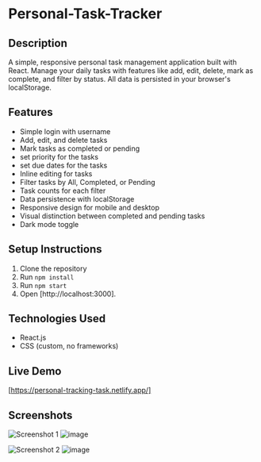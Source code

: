 # Personal-Task-Tracker

## Description
A simple, responsive personal task management application built with React. Manage your daily tasks with features like add, edit, delete, mark as complete, and filter by status. All data is persisted in your browser's localStorage.

## Features
- Simple login with username
- Add, edit, and delete tasks
- Mark tasks as completed or pending
- set priority for the tasks
- set due dates for the tasks
- Inline editing for tasks
- Filter tasks by All, Completed, or Pending
- Task counts for each filter
- Data persistence with localStorage
- Responsive design for mobile and desktop
- Visual distinction between completed and pending tasks
- Dark mode toggle

## Setup Instructions
1. Clone the repository
2. Run `npm install`
3. Run `npm start`
4. Open [http://localhost:3000].

## Technologies Used
- React.js
- CSS (custom, no frameworks)

## Live Demo
[https://personal-tracking-task.netlify.app/]

## Screenshots
![Screenshot 1](#)
![image](https://github.com/user-attachments/assets/e4d5f48b-286d-4dfe-bdbf-f3148fd98543)

![Screenshot 2](#)
![image](https://github.com/user-attachments/assets/9134eaee-0402-4fea-8ee3-c0a0aff59116)

